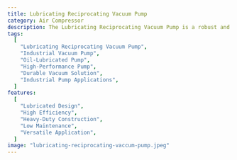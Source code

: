 ```yaml
---
title: Lubricating Reciprocating Vacuum Pump
category: Air Compressor
description: The Lubricating Reciprocating Vacuum Pump is a robust and reliable solution for industrial vacuum applications. This pump uses a lubricated reciprocating mechanism to deliver high performance with enhanced durability. It's well-suited for industries requiring vacuum generation, such as manufacturing, food processing, and chemical industries. Its design ensures efficient operation and long-term reliability, even in demanding environments.
tags:
  [
    "Lubricating Reciprocating Vacuum Pump",
    "Industrial Vacuum Pump",
    "Oil-Lubricated Pump",
    "High-Performance Pump",
    "Durable Vacuum Solution",
    "Industrial Pump Applications",
  ]
features:
  [
    "Lubricated Design",
    "High Efficiency",
    "Heavy-Duty Construction",
    "Low Maintenance",
    "Versatile Application",
  ]
image: "lubricating-reciprocating-vaccum-pump.jpeg"
---
```


<!-- @format -->
